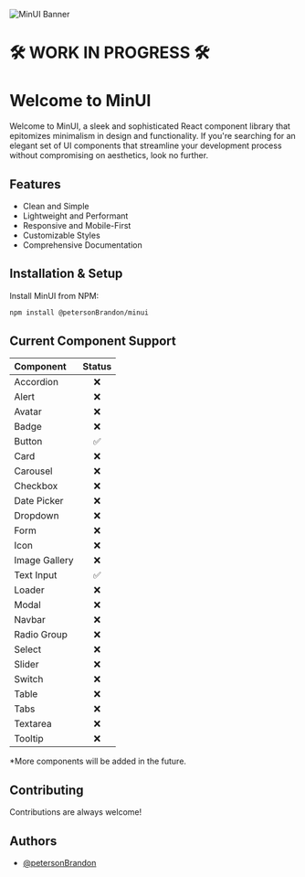 ![MinUI Banner](https://firebasestorage.googleapis.com/v0/b/minui-55e3d.appspot.com/o/MinUiBanner.png?alt=media&token=544fd447-ce59-4397-82b8-2f905a93a369)

# 🛠 WORK IN PROGRESS 🛠

# Welcome to MinUI

Welcome to MinUI, a sleek and sophisticated React component library that epitomizes minimalism in design and functionality. If you're searching for an elegant set of UI components that streamline your development process without compromising on aesthetics, look no further.

## Features

- Clean and Simple
- Lightweight and Performant
- Responsive and Mobile-First
- Customizable Styles
- Comprehensive Documentation

## Installation & Setup

Install MinUI from NPM:

```bash
npm install @petersonBrandon/minui
```

## Current Component Support

| Component     | Status |
| :------------ | :----: |
| Accordion     |   ❌   |
| Alert         |   ❌   |
| Avatar        |   ❌   |
| Badge         |   ❌   |
| Button        |   ✅   |
| Card          |   ❌   |
| Carousel      |   ❌   |
| Checkbox      |   ❌   |
| Date Picker   |   ❌   |
| Dropdown      |   ❌   |
| Form          |   ❌   |
| Icon          |   ❌   |
| Image Gallery |   ❌   |
| Text Input    |   ✅   |
| Loader        |   ❌   |
| Modal         |   ❌   |
| Navbar        |   ❌   |
| Radio Group   |   ❌   |
| Select        |   ❌   |
| Slider        |   ❌   |
| Switch        |   ❌   |
| Table         |   ❌   |
| Tabs          |   ❌   |
| Textarea      |   ❌   |
| Tooltip       |   ❌   |

\*More components will be added in the future.

## Contributing

Contributions are always welcome!

## Authors

- [@petersonBrandon](https://www.github.com/petersonBrandon)
